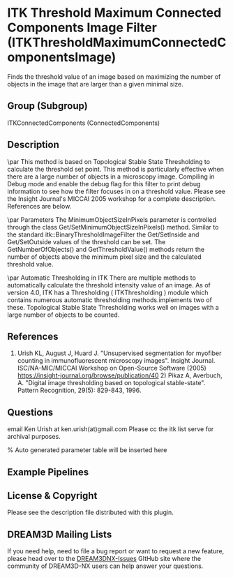 # ITK Threshold Maximum Connected Components Image Filter (ITKThresholdMaximumConnectedComponentsImage)

Finds the threshold value of an image based on maximizing the number of objects in the image that are larger than a given minimal size.

## Group (Subgroup)

ITKConnectedComponents (ConnectedComponents)

## Description

\par 
This method is based on Topological Stable State Thresholding to calculate the threshold set point. This method is particularly effective when there are a large number of objects in a microscopy image. Compiling in Debug mode and enable the debug flag for this filter to print debug information to see how the filter focuses in on a threshold value. Please see the Insight Journal's MICCAI 2005 workshop for a complete description. References are below.


\par Parameters
The MinimumObjectSizeInPixels parameter is controlled through the class Get/SetMinimumObjectSizeInPixels() method. Similar to the standard itk::BinaryThresholdImageFilter the Get/SetInside and Get/SetOutside values of the threshold can be set. The GetNumberOfObjects() and GetThresholdValue() methods return the number of objects above the minimum pixel size and the calculated threshold value.


\par Automatic Thresholding in ITK
There are multiple methods to automatically calculate the threshold intensity value of an image. As of version 4.0, ITK has a Thresholding ( ITKThresholding ) module which contains numerous automatic thresholding methods.implements two of these. Topological Stable State Thresholding works well on images with a large number of objects to be counted.

## References

1) Urish KL, August J, Huard J. "Unsupervised segmentation for myofiber
counting in immunofluorescent microscopy images". Insight Journal. ISC/NA-MIC/MICCAI Workshop on Open-Source Software (2005) https://insight-journal.org/browse/publication/40 2) Pikaz A, Averbuch, A. "Digital image thresholding based on topological
stable-state". Pattern Recognition, 29(5): 829-843, 1996.

## Questions

email Ken Urish at ken.urish(at)gmail.com Please cc the itk list serve for archival purposes.

% Auto generated parameter table will be inserted here

## Example Pipelines

## License & Copyright

Please see the description file distributed with this plugin.

## DREAM3D Mailing Lists

If you need help, need to file a bug report or want to request a new feature, please head over to the [DREAM3DNX-Issues](https://github.com/BlueQuartzSoftware/DREAM3DNX-Issues/discussions) GItHub site where the community of DREAM3D-NX users can help answer your questions.
